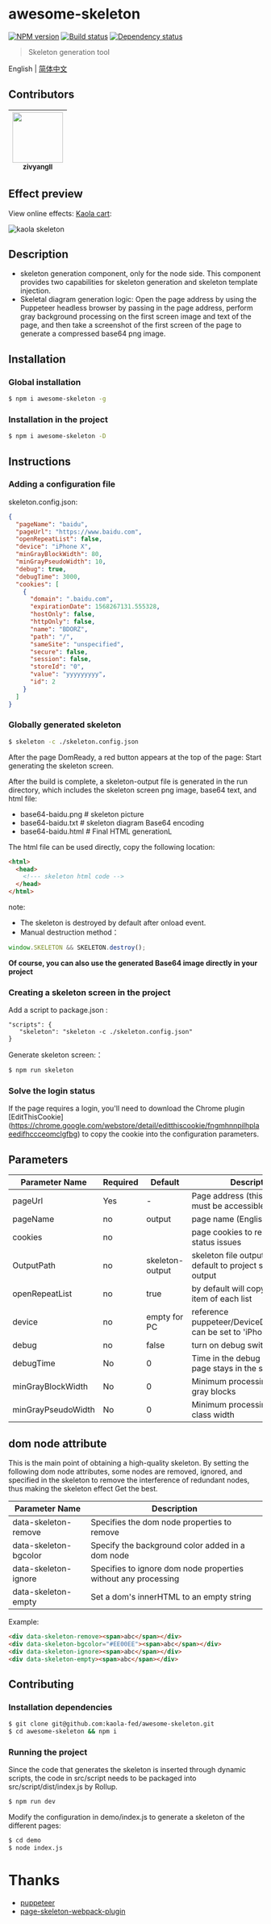# awesome-skeleton

[![NPM version][npm-image]][npm-url]
[![Build status][travis-image]][travis-url]
[![Dependency status][daviddm-image]][daviddm-url]

> Skeleton generation tool

English | [简体中文](./README-zh_CN.md)

<!-- GITCONTRIBUTOR_START -->

## Contributors

|[<img src="https://avatars1.githubusercontent.com/u/11460601?v=4" width="100px;"/><br/><sub><b>zivyangll</b></sub>](https://github.com/zivyangll)<br/>|
| :---: |

<!-- GITCONTRIBUTOR_END -->

## Effect preview

View online effects: [Kaola cart](https://m-buy.kaola.com/cart.html):

![kaola skeleton](https://user-images.githubusercontent.com/11460601/65293821-19225f00-db8f-11e9-802f-ef34458e9c58.jpg)

## Description
* skeleton generation component, only for the node side. This component provides two capabilities for skeleton generation and skeleton template injection.
* Skeletal diagram generation logic: Open the page address by using the Puppeteer headless browser by passing in the page address, perform gray background processing on the first screen image and text of the page, and then take a screenshot of the first screen of the page to generate a compressed base64 png image.

## Installation

### Global installation

```bash
$ npm i awesome-skeleton -g
```

### Installation in the project
```bash
$ npm i awesome-skeleton -D
```

## Instructions

### Adding a configuration file

skeleton.config.json:

```json
{
  "pageName": "baidu",
  "pageUrl": "https://www.baidu.com",
  "openRepeatList": false,
  "device": "iPhone X",
  "minGrayBlockWidth": 80,
  "minGrayPseudoWidth": 10,
  "debug": true,
  "debugTime": 3000,
  "cookies": [
    {
      "domain": ".baidu.com",
      "expirationDate": 1568267131.555328,
      "hostOnly": false,
      "httpOnly": false,
      "name": "BDORZ",
      "path": "/",
      "sameSite": "unspecified",
      "secure": false,
      "session": false,
      "storeId": "0",
      "value": "yyyyyyyyy",
      "id": 2
    }
  ]
}
```

### Globally generated skeleton

```bash
$ skeleton -c ./skeleton.config.json
```

After the page DomReady, a red button appears at the top of the page: Start generating the skeleton screen.

After the build is complete, a skeleton-output file is generated in the run directory, which includes the skeleton screen png image, base64 text, and html file:
- base64-baidu.png # skeleton picture
- base64-baidu.txt # skeleton diagram Base64 encoding
- base64-baidu.html # Final HTML generationL

The html file can be used directly, copy the following location:

```html
<html>
  <head>
    <!--- skeleton html code -->
  </head>
</html>
```

note:
- The skeleton is destroyed by default after onload event.
- Manual destruction method：

```js
window.SKELETON && SKELETON.destroy();
```

**Of course, you can also use the generated Base64 image directly in your project**

### Creating a skeleton screen in the project

Add a script to package.json :

```
"scripts": {
   "skeleton": "skeleton -c ./skeleton.config.json"
}
```

Generate skeleton screen:：

```bash
$ npm run skeleton
```

### Solve the login status

If the page requires a login, you'll need to download the Chrome plugin [EditThisCookie] (https://chrome.google.com/webstore/detail/editthiscookie/fngmhnnpilhplaeedifhccceomclgfbg) to copy the cookie into the configuration parameters.

## Parameters

| Parameter Name | Required | Default | Description |
| --- | --- | --- | --- |
| pageUrl | Yes | - | Page address (this address must be accessible) |
| pageName | no | output | page name (English only) |
| cookies | no | | page cookies to resolve login status issues |
OutputPath | no | skeleton-output | skeleton file output folder path, default to project skeleton-output |
| openRepeatList | no | true | by default will copy the first item of each list |
| device | no | empty for PC | reference puppeteer/DeviceDescriptors.js, can be set to 'iPhone 6 Plus' |
| debug | no | false | turn on debug switch |
| debugTime | No | 0 | Time in the debug mode, the page stays in the skeleton |
| minGrayBlockWidth | No | 0 | Minimum processing width of gray blocks |
| minGrayPseudoWidth | No | 0 | Minimum processing pseudo-class width |

## dom node attribute

This is the main point of obtaining a high-quality skeleton. By setting the following dom node attributes, some nodes are removed, ignored, and specified in the skeleton to remove the interference of redundant nodes, thus making the skeleton effect Get the best.

| Parameter Name | Description |
| --- | --- |
| data-skeleton-remove | Specifies the dom node properties to remove |
| data-skeleton-bgcolor | Specify the background color added in a dom node |
| data-skeleton-ignore | Specifies to ignore dom node properties without any processing |
| data-skeleton-empty | Set a dom's innerHTML to an empty string |

Example:

```html
<div data-skeleton-remove><span>abc</span></div>
<div data-skeleton-bgcolor="#EE00EE"><span>abc</span></div>
<div data-skeleton-ignore><span>abc</span></div>
<div data-skeleton-empty><span>abc</span></div>
```

## Contributing

### Installation dependencies

```bash
$ git clone git@github.com:kaola-fed/awesome-skeleton.git
$ cd awesome-skeleton && npm i
```

### Running the project

Since the code that generates the skeleton is inserted through dynamic scripts, the code in src/script needs to be packaged into src/script/dist/index.js by Rollup.

```bash
$ npm run dev
```

Modify the configuration in demo/index.js to generate a skeleton of the different pages:

```bash
$ cd demo
$ node index.js
```

# Thanks

- [puppeteer](https://github.com/GoogleChrome/puppeteer)
- [page-skeleton-webpack-plugin](https://github.com/ElemeFE/page-skeleton-webpack-plugin)

[npm-image]: https://img.shields.io/npm/v/awesome-skeleton.svg?style=flat-square&logo=npm
[npm-url]: https://npmjs.org/package/awesome-skeleton
[travis-image]: https://img.shields.io/travis/kaola-fed/awesome-skeleton/master.svg?style=flat-square&logo=travis
[travis-url]: https://travis-ci.org/kaola-fed/awesome-skeleton
[daviddm-image]: https://img.shields.io/david/kaola-fed/awesome-skeleton.svg?style=flat-square
[daviddm-url]: https://david-dm.org/kaola-fed/awesome-skeleton
